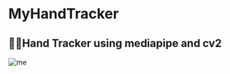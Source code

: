 # MyHandTracker
## 👋🏻Hand Tracker using mediapipe and cv2

![me](https://github.com/Josueiillaa/MyHandTracker/gif.gif)
